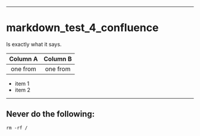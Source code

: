 ----
# markdown_test_4_confluence

Is exactly what it says.


Column A|Column B
:---:|:----:|
one from|one from

* item 1
* item 2

----
## Never do the following:
````
rm -rf /
````
